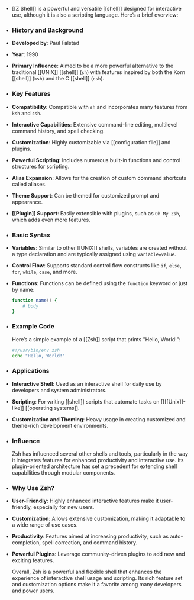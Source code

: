 - [[Z Shell]] is a powerful and versatile [[shell]] designed for interactive use, although it is also a scripting language. Here’s a brief overview:
- ### **History and Background**
- **Developed by**: Paul Falstad
- **Year**: 1990
- **Primary Influence**: Aimed to be a more powerful alternative to the traditional [[UNIX]] [[shell]] (`sh`) with features inspired by both the Korn [[shell]] (`ksh`) and the C [[shell]] (`csh`).
- ### **Key Features**
- **Compatibility**: Compatible with `sh` and incorporates many features from `ksh` and `csh`.
- **Interactive Capabilities**: Extensive command-line editing, multilevel command history, and spell checking.
- **Customization**: Highly customizable via [[configuration file]] and plugins.
- **Powerful Scripting**: Includes numerous built-in functions and control structures for scripting.
- **Alias Expansion**: Allows for the creation of custom command shortcuts called aliases.
- **Theme Support**: Can be themed for customized prompt and appearance.
- **[[Plugin]] Support**: Easily extensible with plugins, such as `Oh My Zsh`, which adds even more features.
- ### **Basic Syntax**
- **Variables**: Similar to other [[UNIX]] shells, variables are created without a type declaration and are typically assigned using `variable=value`.
- **Control Flow**: Supports standard control flow constructs like `if`, `else`, `for`, `while`, `case`, and more.
- **Functions**: Functions can be defined using the `function` keyword or just by name:
  
  
  
  ```zsh
  function name() {
      # body
  }
  ```
- ### **Example Code**
  
  Here’s a simple example of a [[Zsh]] script that prints "Hello, World!":
  
  ```zsh
  #!/usr/bin/env zsh
  echo "Hello, World!"
  ```
- ### **Applications**
- **Interactive Shell**: Used as an interactive shell for daily use by developers and system administrators.
- **Scripting**: For writing [[shell]] scripts that automate tasks on [[[[Unix]]-like]] [[operating systems]].
- **Customization and Theming**: Heavy usage in creating customized and theme-rich development environments.
- ### **Influence**
  
  Zsh has influenced several other shells and tools, particularly in the way it integrates features for enhanced productivity and interactive use. Its plugin-oriented architecture has set a precedent for extending shell capabilities through modular components.
- ### **Why Use Zsh?**
- **User-Friendly**: Highly enhanced interactive features make it user-friendly, especially for new users.
- **Customization**: Allows extensive customization, making it adaptable to a wide range of use cases.
- **Productivity**: Features aimed at increasing productivity, such as auto-completion, spell correction, and command history.
- **Powerful Plugins**: Leverage community-driven plugins to add new and exciting features.
  
  Overall, Zsh is a powerful and flexible shell that enhances the experience of interactive shell usage and scripting. Its rich feature set and customization options make it a favorite among many developers and power users.
